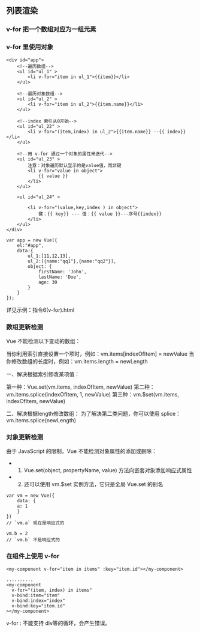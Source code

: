 ## 列表渲染

### v-for 把一个数组对应为一组元素
 
###  v-for 里使用对象

```
<div id="app">
    <!--遍历数组-->
    <ul id="ul_1" >
        <li v-for="item in ul_1">{{item}}</li>
    </ul>

    <!--遍历对象数组-->
    <ul id="ul_2" >
        <li v-for="item in ul_2">{{item.name}}</li>
    </ul>

    <!--index 索引从0开始-->
    <ul id="ul_22" >
        <li v-for="(item,index) in ul_2">{{item.name}} --{{ index}}</li>
    </ul>

    <!--用 v-for 通过一个对象的属性来迭代-->
    <ul id="ul_23" >
        注意：对象遍历默认显示的是value值，而非键
        <li v-for="value in object">
            {{ value }}
        </li>
    </ul>

    <ul id="ul_24" >

        <li v-for="(value,key,index ) in object">
            键：{{ key}} --- 值：{{ value }}---序号{{index}}
        </li>
    </ul>
</div>
```

```
var app = new Vue({
    el:"#app",
    data:{
        ul_1:[11,12,13],
        ul_2:[{name:"qq1"},{name:"qq2"}],
        object: {
            firstName: 'John',
            lastName: 'Doe',
            age: 30
        }
    }
});

```
详见示例：指令6(v-for).html
 

### 数组更新检测
 
Vue 不能检测以下变动的数组：

当你利用索引直接设置一个项时，例如：vm.items[indexOfItem] = newValue
当你修改数组的长度时，例如：vm.items.length = newLength

一、解决根据索引修改某项值：

第一种：Vue.set(vm.items, indexOfItem, newValue)
第二种：vm.items.splice(indexOfItem, 1, newValue)
第三种：vm.$set(vm.items, indexOfItem, newValue)

二、解决根据length修改数组：
为了解决第二类问题，你可以使用 splice：
vm.items.splice(newLength)



### 对象更新检测

由于 JavaScript 的限制，Vue 不能检测对象属性的添加或删除：
 - 1. Vue.set(object, propertyName, value) 方法向嵌套对象添加响应式属性
 - 2. 还可以使用 vm.$set 实例方法，它只是全局 Vue.set 的别名
```
var vm = new Vue({
    data: {
    a: 1
    }
})
// `vm.a` 现在是响应式的

vm.b = 2
// `vm.b` 不是响应式的

```

### 在组件上使用 v-for


```
<my-component v-for="item in items" :key="item.id"></my-component>

..........
<my-component
  v-for="(item, index) in items"
  v-bind:item="item"
  v-bind:index="index"
  v-bind:key="item.id"
></my-component>

```

v-for : 不能支持 div等的循环，会产生错误。